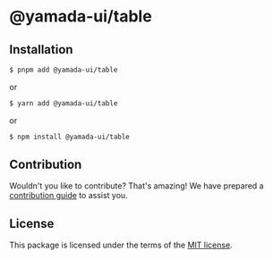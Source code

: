 # @yamada-ui/table

## Installation

```sh
$ pnpm add @yamada-ui/table
```

or

```sh
$ yarn add @yamada-ui/table
```

or

```sh
$ npm install @yamada-ui/table
```

## Contribution

Wouldn't you like to contribute? That's amazing! We have prepared a [contribution guide](https://github.com/yamada-ui/yamada-ui/blob/main/CONTRIBUTING.md) to assist you.

## License

This package is licensed under the terms of the
[MIT license](https://github.com/yamada-ui/yamada-ui/blob/main/LICENSE).
